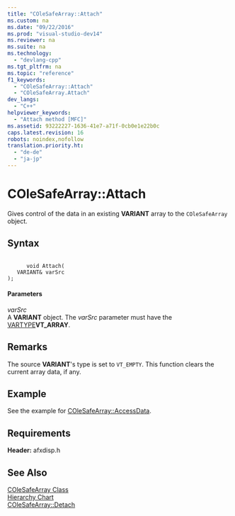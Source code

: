 ```yaml
---
title: "COleSafeArray::Attach"
ms.custom: na
ms.date: "09/22/2016"
ms.prod: "visual-studio-dev14"
ms.reviewer: na
ms.suite: na
ms.technology: 
  - "devlang-cpp"
ms.tgt_pltfrm: na
ms.topic: "reference"
f1_keywords: 
  - "COleSafeArray::Attach"
  - "COleSafeArray.Attach"
dev_langs: 
  - "C++"
helpviewer_keywords: 
  - "Attach method [MFC]"
ms.assetid: 93222227-1636-41e7-a71f-0cb0e1e22b0c
caps.latest.revision: 16
robots: noindex,nofollow
translation.priority.ht: 
  - "de-de"
  - "ja-jp"
---
```

# COleSafeArray::Attach
Gives control of the data in an existing **VARIANT** array to the `COleSafeArray` object.  
  
## Syntax  
  
```  
  
      void Attach(  
   VARIANT& varSrc   
);  
```  
  
#### Parameters  
 *varSrc*  
 A **VARIANT** object. The *varSrc* parameter must have the [VARTYPE](assetId:///317b911b-1805-402d-a9cb-159546bc88b4)**VT_ARRAY**.  
  
## Remarks  
 The source **VARIANT**'s type is set to `VT_EMPTY`. This function clears the current array data, if any.  
  
## Example  
 See the example for [COleSafeArray::AccessData](../vs140/colesafearray--accessdata.md).  
  
## Requirements  
 **Header:** afxdisp.h  
  
## See Also  
 [COleSafeArray Class](../vs140/colesafearray-class.md)   
 [Hierarchy Chart](../vs140/hierarchy-chart.md)   
 [COleSafeArray::Detach](../vs140/colesafearray--detach.md)